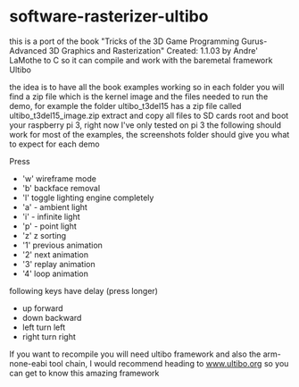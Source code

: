 # software-rasterizer-ultibo 
this is a port of the book
"Tricks of the 3D Game Programming Gurus-Advanced 3D Graphics and Rasterization"
Created: 1.1.03 by Andre' LaMothe
to C so it can compile and work with the baremetal framework Ultibo

the idea is to have all the book examples working so in each folder you
will find a zip file which is the kernel image and the files needed to
run the demo, for example the folder ultibo_t3del15 has a zip file called
ultibo_t3del15_image.zip extract and copy all files to SD cards root
and boot your raspberry pi 3, right now I've only tested on pi 3 the 
following should work for most of the examples, the screenshots folder
should give you what to expect for each demo

Press
- 'w' wireframe mode
- 'b' backface removal
- 'l' toggle lighting engine completely
- 'a' - ambient light
- 'i' - infinite light
- 'p' - point light
- 'z' z sorting
- '1' previous animation
- '2' next animation
- '3' replay animation
- '4' loop animation

following keys have delay (press longer)

- up forward
- down backward
- left turn left
- right turn right

If you want to recompile you will need ultibo framework and also
the arm-none-eabi tool chain, I would recommend heading to www.ultibo.org
so you can get to know this amazing framework
